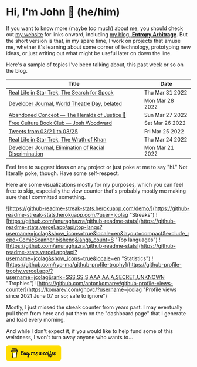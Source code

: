 # Hi, I'm John 👋 (he/him)

If you want to know more (maybe *too* much) about me, you should check out [my website](https://john.colagioia.net/) for links onward, including [my blog, **Entropy Arbitrage**](https://john.colagioia.net/blog).  But the short version is that, in my spare time, I work on projects that amuse me, whether it's learning about some corner of technology, prototyping new ideas, or just writing out what might be useful later on down the line.

Here's a sample of topics I've been talking about, this past week or so on the blog.

|Title|Date|
|-----|-------|
|[Real Life in Star Trek, The Search for Spock](https://john.colagioia.net/blog/2022/03/31/tsfs.html)|Thu Mar 31 2022|
|[Developer Journal, World Theatre Day, belated](https://john.colagioia.net/blog/2022/03/28/theatre.html)|Mon Mar 28 2022|
|[Abandoned Concept — The Heralds of Justice 🎺](https://john.colagioia.net/blog/2022/03/27/herald.html)|Sun Mar 27 2022|
|[Free Culture Book Club — Josh Woodward](https://john.colagioia.net/blog/2022/03/26/woodward.html)|Sat Mar 26 2022|
|[Tweets from 03/21 to 03/25](https://john.colagioia.net/blog/media/2022/03/25/week.html)|Fri Mar 25 2022|
|[Real Life in Star Trek, The Wrath of Khan](https://john.colagioia.net/blog/2022/03/24/twok.html)|Thu Mar 24 2022|
|[Developer Journal, Elimination of Racial Discrimination](https://john.colagioia.net/blog/2022/03/21/discrim.html)|Mon Mar 21 2022|

Feel free to suggest ideas on any project or just poke at me to say "hi." Not literally poke, though. Have some self-respect.

Here are some visualizations mostly for my purposes, which you can feel free to skip, especially the view counter that's probably mostly me making sure that I committed something.

![https://github-readme-streak-stats.herokuapp.com/demo/](https://github-readme-streak-stats.herokuapp.com/?user=jcolag "Streaks")
![https://github.com/anuraghazra/github-readme-stats](https://github-readme-stats.vercel.app/api/top-langs?username=jcolag&show_icons=true&locale=en&layout=compact&exclude_repo=ComicScanner,bisheng&langs_count=8 "Top languages")
![https://github.com/anuraghazra/github-readme-stats](https://github-readme-stats.vercel.app/api?username=jcolag&show_icons=true&locale=en "Statistics")
![https://github.com/ryo-ma/github-profile-trophy](https://github-profile-trophy.vercel.app/?username=jcolag&rank=SSS,SS,S,AAA,AA,A,SECRET,UNKNOWN "Trophies")
![https://github.com/antonkomarev/github-profile-views-counter](https://komarev.com/ghpvc/?username=jcolag "Profile views since 2021 June 07 or so; safe to ignore")

Mostly, I just missed the streak counter from years past.  I may eventually pull them from here and put them on the "dashboard page" that I generate and load every morning.

And while I don't expect it, if you would like to help fund some of this weirdness, I won't turn away anyone who wants to...

[<img src="images/default-yellow.png" alt="Buy Me a Coffee" width="150px"/>](https://www.buymeacoffee.com/jcolag)
